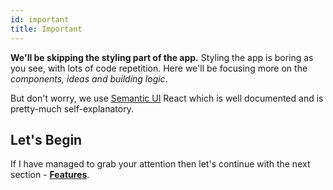 ```yaml
---
id: important
title: Important
---
```


**We'll be skipping the styling part of the app.** Styling the app is boring as you see, with lots of code repetition. Here we'll be focusing more on the _components, ideas and building logic_.

But don't worry, we use [Semantic UI](https://react.semantic-ui.com/) React which is well documented and is pretty-much self-explanatory.

## Let's Begin

If I have managed to grab your attention then let's continue with the next section - **[Features](scaffolding)**.
